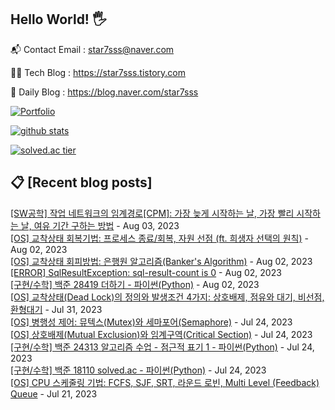 ## Hello World! 🖐

📬 Contact Email : star7sss@naver.com

👨‍💻 Tech Blog : https://star7sss.tistory.com

🤪 Daily Blog : https://blog.naver.com/star7sss

[![Portfolio](https://img.shields.io/badge/Portfolio-%23000000.svg?style=for-the-badge&logo=firefox&logoColor=#FF7139)](https://fern-way-13f.notion.site/Jang-Thang-3b7b327981a2456c8ee5952eadb848b9)

[![github stats](https://github-readme-stats.vercel.app/api?username=jangThang&show_icons=true&hide_border=False)](https://star7sss.tistory.com)

[![solved.ac tier](http://mazassumnida.wtf/api/v2/generate_badge?boj=star7sss)](https://solved.ac/star7sss)

## 📋 [Recent blog posts]
[[SW공학] 작업 네트워크의 임계경로[CPM]: 가장 늦게 시작하는 날, 가장 빨리 시작하는 날, 여유 기간 구하는 방법](https://star7sss.tistory.com/941) - Aug 03, 2023<br>
[[OS] 교착상태 회복기법: 프로세스 종료/회복, 자원 선점 (ft. 희생자 선택의 원칙)](https://star7sss.tistory.com/940) - Aug 02, 2023<br>
[[OS] 교착상태 회피방법: 은행원 알고리즘(Banker's Algorithm)](https://star7sss.tistory.com/939) - Aug 02, 2023<br>
[[ERROR] SqlResultException: sql-result-count is 0](https://star7sss.tistory.com/938) - Aug 02, 2023<br>
[[구현/수학] 백준 28419 더하기 - 파이썬(Python)](https://star7sss.tistory.com/937) - Aug 02, 2023<br>
[[OS] 교착상태(Dead Lock)의 정의와 발생조건 4가지: 상호배제, 점유와 대기, 비선점, 환형대기](https://star7sss.tistory.com/936) - Jul 31, 2023<br>
[[OS] 병행성 제어: 뮤텍스(Mutex)와 세마포어(Semaphore)](https://star7sss.tistory.com/935) - Jul 24, 2023<br>
[[OS] 상호배제(Mutual Exclusion)와 임계구역(Critical Section)](https://star7sss.tistory.com/934) - Jul 24, 2023<br>
[[구현/수학] 백준 24313 알고리즘 수업 - 점근적 표기 1 - 파이썬(Python)](https://star7sss.tistory.com/933) - Jul 24, 2023<br>
[[구현/수학] 백준 18110 solved.ac - 파이썬(Python)](https://star7sss.tistory.com/932) - Jul 24, 2023<br>
[[OS] CPU 스케줄링 기법: FCFS, SJF, SRT, 라운드 로빈, Multi Level (Feedback) Queue](https://star7sss.tistory.com/931) - Jul 21, 2023<br>

